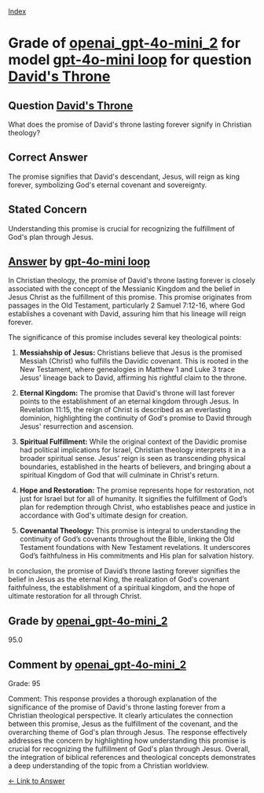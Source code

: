 
[Index](../../../../index.md)
# Grade of [openai_gpt-4o-mini_2](../../../grading_models/openai_gpt-4o-mini_2.md) for model [gpt-4o-mini loop](../../../answering_models/gpt-4o-mini_loop.md) for question [David's Throne](../../../questions/David_s_Throne.md)

## Question [David's Throne](../../../questions/David_s_Throne.md)
What does the promise of David's throne lasting forever signify in Christian theology?

## Correct Answer
The promise signifies that David's descendant, Jesus, will reign as king forever, symbolizing God's eternal covenant and sovereignty.

## Stated Concern
Understanding this promise is crucial for recognizing the fulfillment of God's plan through Jesus.

## [Answer](../David_s_Throne.md) by [gpt-4o-mini loop](../../../answering_models/gpt-4o-mini_loop.md)
In Christian theology, the promise of David's throne lasting forever is closely associated with the concept of the Messianic Kingdom and the belief in Jesus Christ as the fulfillment of this promise. This promise originates from passages in the Old Testament, particularly 2 Samuel 7:12-16, where God establishes a covenant with David, assuring him that his lineage will reign forever.

The significance of this promise includes several key theological points:

1. **Messiahship of Jesus:** Christians believe that Jesus is the promised Messiah (Christ) who fulfills the Davidic covenant. This is rooted in the New Testament, where genealogies in Matthew 1 and Luke 3 trace Jesus' lineage back to David, affirming his rightful claim to the throne.

2. **Eternal Kingdom:** The promise that David's throne will last forever points to the establishment of an eternal kingdom through Jesus. In Revelation 11:15, the reign of Christ is described as an everlasting dominion, highlighting the continuity of God's promise to David through Jesus' resurrection and ascension.

3. **Spiritual Fulfillment:** While the original context of the Davidic promise had political implications for Israel, Christian theology interprets it in a broader spiritual sense. Jesus' reign is seen as transcending physical boundaries, established in the hearts of believers, and bringing about a spiritual Kingdom of God that will culminate in Christ's return.

4. **Hope and Restoration:** The promise represents hope for restoration, not just for Israel but for all of humanity. It signifies the fulfillment of God’s plan for redemption through Christ, who establishes peace and justice in accordance with God's ultimate design for creation.

5. **Covenantal Theology:** This promise is integral to understanding the continuity of God’s covenants throughout the Bible, linking the Old Testament foundations with New Testament revelations. It underscores God’s faithfulness in His commitments and His plan for salvation history.

In conclusion, the promise of David’s throne lasting forever signifies the belief in Jesus as the eternal King, the realization of God's covenant faithfulness, the establishment of a spiritual kingdom, and the hope of ultimate restoration for all through Christ.

## Grade by [openai_gpt-4o-mini_2](../../../grading_models/openai_gpt-4o-mini_2.md)
95.0

## Comment by [openai_gpt-4o-mini_2](../../../grading_models/openai_gpt-4o-mini_2.md)
Grade: 95

Comment: This response provides a thorough explanation of the significance of the promise of David's throne lasting forever from a Christian theological perspective. It clearly articulates the connection between this promise, Jesus as the fulfillment of the covenant, and the overarching theme of God's plan through Jesus. The response effectively addresses the concern by highlighting how understanding this promise is crucial for recognizing the fulfillment of God's plan through Jesus. Overall, the integration of biblical references and theological concepts demonstrates a deep understanding of the topic from a Christian worldview.

[&lt;- Link to Answer](../David_s_Throne.md)
